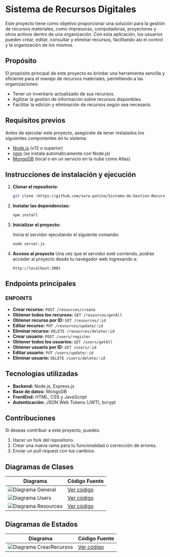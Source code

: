 # Sistema de Recursos Digitales

Este proyecto tiene como objetivo proporcionar una solución para la gestión de recursos materiales, como impresoras, computadoras, proyectores y otros activos dentro de una organización. Con esta aplicación, los usuarios pueden crear, editar, consultar y eliminar recursos, facilitando así el control y la organización de los mismos.

## Propósito

El propósito principal de este proyecto es brindar una herramienta sencilla y eficiente para el manejo de recursos materiales, permitiendo a las organizaciones:

- Tener un inventario actualizado de sus recursos.
- Agilizar la gestión de información sobre recursos disponibles.
- Facilitar la edición y eliminación de recursos según sea necesario.

## Requisitos previos

Antes de ejecutar este proyecto, asegúrate de tener instalados los siguientes componentes en tu sistema:

- [Node.js](https://nodejs.org/) (v12 o superior)
- [npm](https://www.npmjs.com/) (se instala automáticamente con Node.js)
- [MongoDB](https://www.mongodb.com/) (local o en un servicio en la nube como Atlas)

## Instrucciones de instalación y ejecución

1. **Clonar el repositorio**:

   ```bash
   git clone <https://github.com/sara-patino/Sistema-de-Gestion-Recursos-Digitales.git>
2. **Instalar las dependencias:**
    ```bash
    npm install
3. **Inicializar el proyecto:**

    Inicia el servidor ejecutando el siguiente comando:
    ```bash
    node server.js
4. **Acceso al proyecto**
    Una vez que el servidor esté corriendo, podrás acceder al proyecto desde tu navegador web ingresando a:
    ```arduino
    http://localhost:3001
    
## Endpoints principales

### ENPOINTS

- **Crear recurso:** `POST /resources/create`
- **Obtener todos los recursos:** `GET /resources/getAll`
- **Obtener recurso por ID:** `GET /resources/:id`
- **Editar recurso:** `PUT /resources/update/:id`
- **Eliminar recurso:** `DELETE /resources/delete/:id`
- **Crear usuario:** `POST /users/register`
- **Obtener todos los usuarios:** `GET /users/getAll`
- **Obtener usuario por ID:** `GET /users/:id`
- **Editar usuario:** `PUT /users/update/:id`
- **Eliminar usuario:** `DELETE /users/delete/:id`

## Tecnologías utilizadas

- **Backend:** Node.js, Express.js
- **Base de datos:** MongoDB
- **FrontEnd:** HTML, CSS y JavaScript
- **Autenticación:** JSON Web Tokens (JWT), bcrypt

## Contribuciones

Si deseas contribuir a este proyecto, puedes:

1. Hacer un fork del repositorio.
2. Crear una nueva rama para tu funcionalidad o corrección de errores.
3. Enviar un pull request con tus cambios.


## Diagramas de Clases
| Diagrama | Código Fuente |
|----------|---------------|
| ![Diagrama General](/diagramas/DiagramaGeneral.svg) | [Ver código](/diagramas/diagramaGeneral.puml)|
| ![Diagrama Users](/diagramas/DiagramaUsers.svg) | [Ver código](/diagramas/diagramaUsers.puml)|
| ![Diagrama Resources](/diagramas/DiagramaResources.svg) | [Ver código](/diagramas/diagramaResources.puml)|

## Diagramas de Estados
| Diagrama | Código Fuente |
|----------|---------------|
| ![Diagrama CrearRecursos](/diagramas/diagramaDeEstados/CrearRecurso.svg) | [Ver código](/diagramas/diagramaDeEstados/crearRecurso.puml)|
